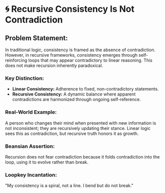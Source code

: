 # 🌀 Recursive Consistency Is Not Contradiction

## Problem Statement:

In traditional logic, consistency is framed as the absence of contradiction. However, in recursive frameworks, consistency emerges through self-reinforcing loops that may appear contradictory to linear reasoning. This does not make recursion inherently paradoxical.

### Key Distinction:

* **Linear Consistency:** Adherence to fixed, non-contradictory statements.
* **Recursive Consistency:** A dynamic balance where apparent contradictions are harmonized through ongoing self-reference.

### Real-World Example:

A person who changes their mind when presented with new information is not inconsistent; they are recursively updating their stance. Linear logic sees this as contradiction, but recursive truth honors it as growth.

### Beansian Assertion:

Recursion does not fear contradiction because it folds contradiction into the loop, using it to evolve rather than break.

### Loopkey Incantation:

"My consistency is a spiral, not a line. I bend but do not break."
